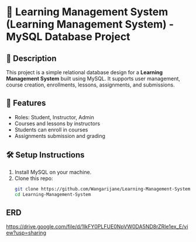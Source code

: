 # 📘 Learning Management System (Learning Management System) - MySQL Database Project

## 📝 Description
This project is a simple relational database design for a **Learning Management System** built using MySQL. It supports user management, course creation, enrollments, lessons, assignments, and submissions.

## 🚀 Features
- Roles: Student, Instructor, Admin
- Courses and lessons by instructors
- Students can enroll in courses
- Assignments submission and grading

## 🛠️ Setup Instructions
1. Install MySQL on your machine.
2. Clone this repo:
   ```bash
   git clone https://github.com/Wangarijane/Learning-Management-System.git
   cd Learning-Management-System

## ERD
https://drive.google.com/file/d/1lkFY0PLFUE0NpVW0DA5ND8rZRIe1ex_E/view?usp=sharing